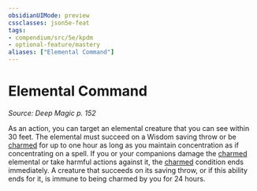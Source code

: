 ```yaml
---
obsidianUIMode: preview
cssclasses: json5e-feat
tags:
- compendium/src/5e/kpdm
- optional-feature/mastery
aliases: ["Elemental Command"]
---
```

# Elemental Command
*Source: Deep Magic p. 152*  

As an action, you can target an elemental creature that you can see within 30 feet. The elemental must succeed on a Wisdom saving throw or be [charmed](/compendium/rules/conditions.md#Charmed) for up to one hour as long as you maintain concentration as if concentrating on a spell. If you or your companions damage the [charmed](/compendium/rules/conditions.md#Charmed) elemental or take harmful actions against it, the [charmed](/compendium/rules/conditions.md#Charmed) condition ends immediately. A creature that succeeds on its saving throw, or if this ability ends for it, is immune to being charmed by you for 24 hours.